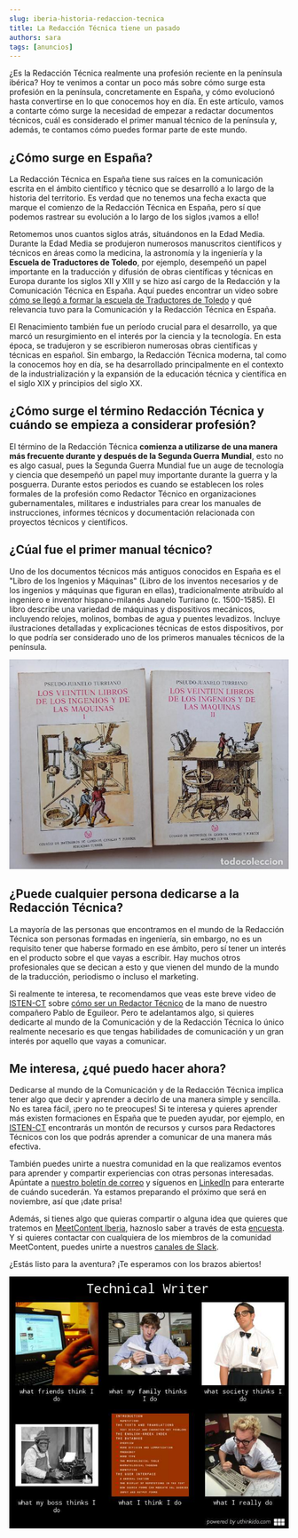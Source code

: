 ```yaml
---
slug: iberia-historia-redaccion-tecnica
title: La Redacción Técnica tiene un pasado
authors: sara
tags: [anuncios]
---
```


¿Es la Redacción Técnica realmente una profesión reciente en la península ibérica? Hoy te venimos a contar un poco más sobre cómo surge esta profesión en la península, concretamente en España, y cómo evolucionó hasta convertirse en lo que conocemos hoy en día. En este artículo, vamos a contarte cómo surge la necesidad de empezar a redactar documentos técnicos, cuál es considerado el primer manual técnico de la península y, además, te contamos cómo puedes formar parte de este mundo.

## ¿Cómo surge en España?

La Redacción Técnica en España tiene sus raíces en la comunicación escrita en el ámbito científico y técnico que se desarrolló a lo largo de la historia del territorio. Es verdad que no tenemos una fecha exacta que marque el comienzo de la Redacción Técnica en España, pero sí que podemos rastrear su evolución a lo largo de los siglos ¡vamos a ello! 

Retomemos unos cuantos siglos atrás, situándonos en la Edad Media. Durante la Edad Media se produjeron numerosos manuscritos científicos y técnicos en áreas como la medicina, la astronomía y la ingeniería y la **Escuela de Traductores de Toledo**, por ejemplo, desempeñó un papel importante en la traducción y difusión de obras científicas y técnicas en Europa durante los siglos XII y XIII y se hizo así cargo de la Redacción y la Comunicación Técnica en España. Aquí puedes encontrar un video sobre [cómo se llegó a formar la escuela de Traductores de Toledo](https://www.youtube.com/watch?v=4NRT1RUyfsA) y qué relevancia tuvo para la Comunicación y la Redacción Técnica en España.

El Renacimiento también fue un período crucial para el desarrollo, ya que marcó un resurgimiento en el interés por la ciencia y la tecnología. En esta época, se tradujeron y se escribieron numerosas obras científicas y técnicas en español. Sin embargo, la Redacción Técnica moderna, tal como la conocemos hoy en día, se ha desarrollado principalmente en el contexto de la industrialización y la expansión de la educación técnica y científica en el siglo XIX y principios del siglo XX.

## ¿Cómo surge el término Redacción Técnica y cuándo se empieza a considerar profesión?

El término de la Redacción Técnica **comienza a utilizarse de una manera más frecuente durante y después de la Segunda Guerra Mundial**, esto no es algo casual, pues la Segunda Guerra Mundial fue un auge de tecnología y ciencia que desempeñó un papel muy importante durante la guerra y la posguerra. Durante estos periodos es cuando se establecen los roles formales de la profesión como Redactor Técnico en organizaciones gubernamentales, militares e industriales para crear los manuales de instrucciones, informes técnicos y documentación relacionada con proyectos técnicos y científicos. 

## ¿Cúal fue el primer manual técnico?

Uno de los documentos técnicos más antiguos conocidos en España es el "Libro de los Ingenios y Máquinas" (Libro de los inventos necesarios y de los ingenios y máquinas que figuran en ellas), tradicionalmente atribuído al ingeniero e inventor hispano-milanés Juanelo Turriano (c. 1500-1585). El libro describe una variedad de máquinas y dispositivos mecánicos, incluyendo relojes, molinos, bombas de agua y puentes levadizos. Incluye ilustraciones detalladas y explicaciones técnicas de estos dispositivos, por lo que podría ser considerado uno de los primeros manuales técnicos de la península.

![iberia-historia-redaccion-tecnica-libro](/img/iberia-historia-redaccion-tecnica-libro.jpg)

## ¿Puede cualquier persona dedicarse a la Redacción Técnica?

La mayoría de las personas que encontramos en el mundo de la Redacción Técnica son personas formadas en ingeniería, sin embargo, no es un requisito tener que haberse formado en ese ámbito, pero sí tener un interés en el producto sobre el que vayas a escribir. Hay muchos otros profesionales que se decican a esto y que vienen del mundo de la mundo de la traducción, periodismo o incluso el marketing.

Si realmente te interesa, te recomendamos que veas este breve video de [ISTEN-CT](https://isten-ct.com/) sobre [cómo ser un Redactor Técnico](https://www.youtube.com/watch?v=7sIRQjt_tcU) de la mano de nuestro compañero Pablo de Eguileor. Pero te adelantamos algo, si quieres dedicarte al mundo de la Comunicación y de la Redacción Técnica lo único realmente necesario es que tengas habilidades de comunicación y un gran interés por aquello que vayas a comunicar.

## Me interesa, ¿qué puedo hacer ahora?

Dedicarse al mundo de la Comunicación y de la Redacción Técnica implica tener algo que decir y aprender a decirlo de una manera simple y sencilla. No es tarea fácil, ¡pero no te preocupes! Si te interesa y quieres aprender más existen formaciones en España que te pueden ayudar, por ejemplo, en [ISTEN-CT](https://isten-ct.com/) encontrarás un montón de recursos y cursos para Redactores Técnicos con los que podrás aprender a comunicar de una manera más efectiva. 

También puedes unirte a nuestra comunidad en la que realizamos eventos para aprender y compartir experiencias con otras personas interesadas. Apúntate a [nuestro boletín de correo](https://meetcontent.github.io/iberia#newsletter-title) y síguenos en [LinkedIn](https://www.linkedin.com/company/100016156/) para enterarte de cuándo sucederán. Ya estamos preparando el próximo que será en noviembre, así que ¡date prisa!

Además, si tienes algo que quieras compartir o alguna idea que quieres que tratemos en [MeetContent Iberia](https://meetcontent.github.io/), haznoslo saber a través de esta [encuesta](https://us12.list-manage.com/survey?u=e3bb0652e72dbb8d536b7086d&id=df49e7e208&attribution=false).
Y si quieres contactar con cualquiera de los miembros de la comunidad MeetContent, puedes unirte a nuestros [canales de Slack](https://join.slack.com/t/meetcontent/shared_invite/zt-25fwtg7g4-nphKJKAb1CwCZmSS9rJlWQ).

¿Estás listo para la aventura? ¡Te esperamos con los brazos abiertos!

![iberia-historia-redaccion-tecnica](/img/iberia-historia-redaccion-tecnica.jpg)
